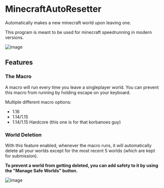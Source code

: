 # MinecraftAutoResetter
Automatically makes a new minecraft world upon leaving one.

This program is meant to be used for minecraft speedrunning in modern versions.

![image](https://user-images.githubusercontent.com/59705125/112229454-c1e0cd00-8c11-11eb-920e-f790ce4cf296.png)

## Features

### The Macro

A macro will run every time you leave a singleplayer world. You can prevent this macro from running by holding escape on your keyboard.

Multiple different macro options:
- 1.16
- 1.14/1.15
- 1.14/1.15 Hardcore (this one is for that korbanoes guy)

### World Deletion

With this feature enabled, whenever the macro runs, it will automatically delete all your worlds except for the most recent 5 worlds (which are kept for submission).

**To prevent a world from getting deleted, you can add safety to it by using the "Manage Safe Worlds" button.**

![image](https://user-images.githubusercontent.com/59705125/112229506-e046c880-8c11-11eb-8204-545336b50db7.png)

